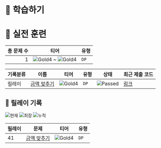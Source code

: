 # 📖 학습하기

# 🥇 실전 훈련
|총 문제 수|티어|유형|
|---:|---|---|
|1|![Gold4][g4] ~ ![Gold4][g4]|`DP`|

|기록분류|이름|티어|유형|상태|최근 제출 코드|
|---|---|---|---|---|---|
|릴레이|[금액 맞추기](https://www.codetree.ai/training-field/search/problems/match-the-amount)|![Gold4][g4]|`DP`|![Passed][passed]|[링크](https://github.com/LteFroggy/codetree-TILs/blob/main/240621/%EA%B8%88%EC%95%A1%20%EB%A7%9E%EC%B6%94%EA%B8%B0/match-the-amount.cpp)|


## 🏃 릴레이 기록
![현재](https://img.shields.io/badge/현재_릴레이-41-%235cb85c.svg?for-the-badge)
![최장](https://img.shields.io/badge/최장_릴레이-41-%23E34F26.svg?for-the-badge)
![누적](https://img.shields.io/badge/누적_릴레이-41-%2300599C.svg?for-the-badge)

|릴레이|문제|티어|유형|
|---|---|---|---|
|41|[금액 맞추기](https://www.codetree.ai/training-field/search/problems/match-the-amount)|![Gold4][g4]|`DP`|










[b5]: https://img.shields.io/badge/Bronze_5-%235D3E31.svg
[b4]: https://img.shields.io/badge/Bronze_4-%235D3E31.svg
[b3]: https://img.shields.io/badge/Bronze_3-%235D3E31.svg
[b2]: https://img.shields.io/badge/Bronze_2-%235D3E31.svg
[b1]: https://img.shields.io/badge/Bronze_1-%235D3E31.svg
[s5]: https://img.shields.io/badge/Silver_5-%23394960.svg
[s4]: https://img.shields.io/badge/Silver_4-%23394960.svg
[s3]: https://img.shields.io/badge/Silver_3-%23394960.svg
[s2]: https://img.shields.io/badge/Silver_2-%23394960.svg
[s1]: https://img.shields.io/badge/Silver_1-%23394960.svg
[g5]: https://img.shields.io/badge/Gold_5-%23FFC433.svg
[g4]: https://img.shields.io/badge/Gold_4-%23FFC433.svg
[g3]: https://img.shields.io/badge/Gold_3-%23FFC433.svg
[g2]: https://img.shields.io/badge/Gold_2-%23FFC433.svg
[g1]: https://img.shields.io/badge/Gold_1-%23FFC433.svg
[p5]: https://img.shields.io/badge/Platinum_5-%2376DDD8.svg
[p4]: https://img.shields.io/badge/Platinum_4-%2376DDD8.svg
[p3]: https://img.shields.io/badge/Platinum_3-%2376DDD8.svg
[p2]: https://img.shields.io/badge/Platinum_2-%2376DDD8.svg
[p1]: https://img.shields.io/badge/Platinum_1-%2376DDD8.svg
[passed]: https://img.shields.io/badge/Passed-%23009D27.svg
[failed]: https://img.shields.io/badge/Failed-%23D24D57.svg
[easy]: https://img.shields.io/badge/쉬움-%235cb85c.svg?for-the-badge
[medium]: https://img.shields.io/badge/보통-%23FFC433.svg?for-the-badge
[hard]: https://img.shields.io/badge/어려움-%23D24D57.svg?for-the-badge